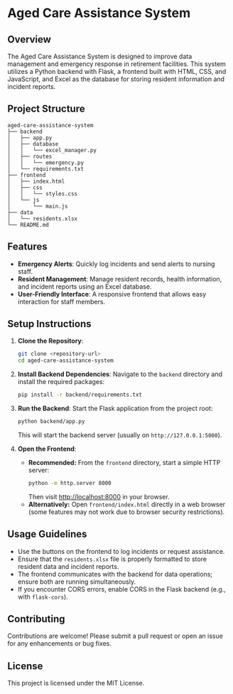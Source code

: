 # Aged Care Assistance System

## Overview
The Aged Care Assistance System is designed to improve data management and emergency response in retirement facilities. This system utilizes a Python backend with Flask, a frontend built with HTML, CSS, and JavaScript, and Excel as the database for storing resident information and incident reports.

## Project Structure
```
aged-care-assistance-system
├── backend
│   ├── app.py
│   ├── database
│   │   └── excel_manager.py
│   ├── routes
│   │   └── emergency.py
│   └── requirements.txt
├── frontend
│   ├── index.html
│   ├── css
│   │   └── styles.css
│   └── js
│       └── main.js
├── data
│   └── residents.xlsx
└── README.md
```

## Features
- **Emergency Alerts**: Quickly log incidents and send alerts to nursing staff.
- **Resident Management**: Manage resident records, health information, and incident reports using an Excel database.
- **User-Friendly Interface**: A responsive frontend that allows easy interaction for staff members.

## Setup Instructions

1. **Clone the Repository**:
   ```bash
   git clone <repository-url>
   cd aged-care-assistance-system
   ```

2. **Install Backend Dependencies**:
   Navigate to the `backend` directory and install the required packages:
   ```bash
   pip install -r backend/requirements.txt
   ```

3. **Run the Backend**:
   Start the Flask application from the project root:
   ```bash
   python backend/app.py
   ```
   This will start the backend server (usually on `http://127.0.0.1:5000`).

4. **Open the Frontend**:
   - **Recommended:** From the `frontend` directory, start a simple HTTP server:
     ```bash
     python -m http.server 8000
     ```
     Then visit [http://localhost:8000](http://localhost:8000) in your browser.
   - **Alternatively:** Open `frontend/index.html` directly in a web browser (some features may not work due to browser security restrictions).

## Usage Guidelines
- Use the buttons on the frontend to log incidents or request assistance.
- Ensure that the `residents.xlsx` file is properly formatted to store resident data and incident reports.
- The frontend communicates with the backend for data operations; ensure both are running simultaneously.
- If you encounter CORS errors, enable CORS in the Flask backend (e.g., with `flask-cors`).

## Contributing
Contributions are welcome! Please submit a pull request or open an issue for any enhancements or bug fixes.

## License
This project is licensed under the MIT License.